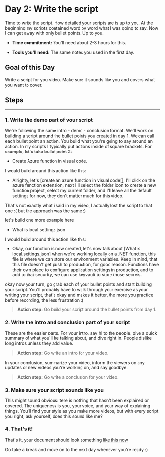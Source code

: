 # Day 2: Write the script

Time to write the script. How detailed your scripts are is up to you. At the beginning my scripts contained word by word what I was going to say. Now I can get away with only bullet points. Up to you.

- **Time commitment:** You'll need about 2-3 hours for this. 

- **Tools you'll need:** The same notes you used in the first day.

## Goal of this Day

Write a script for you video. Make sure it sounds like you and covers what you want to cover.

## Steps

---

### 1. Write the demo part of your script

We're following the same intro - demo - conclusion format. We'll work on building a script around the bullet points you created in day 1. We can call each bullet point an action. You build what you're going to say around an action. In my scripts I typically put actions inside of square brackets. For example, let's take bullet point 2:

- Create Azure function in visual code.

I would build around this action like this:

- Alrighty, let's [create an azure function in visual code[], I'll click on the azure function extension, next I'll select the folder icon to create a new function project, select my current folder, and I'll leave all the default settings for now, they don't matter much for this video.

That's not exactly what i said in my video, I actually lost the script to that one :( but the approach was the same :)

let's build one more example here

- What is local.settings.json
  
I would build around this action like this:

- Okay, our function is now created, let's now talk about [What is local.settings.json] when we're working locally on a .NET function, this file is where we can store our environment variables. Keep in mind, that this file doesn't get push to production, for good reason. Functions have their own place to configure application settings in production, and to add to that security, we can use keyvault to store those secrets.

okay now your turn, go grab each of your bullet points and start building your script. You'll probably have to walk through your exercise as your writing your script, that's okay and makes it better, the more you practice before recording, the less frustration :)

> **Action step:** Go build your script around the bullet points from day 1.

### 2. Write the intro and conclusion part of your script

These are the easier parts. For your intro, say hi to the people, give a quick summary of what you'll be talking about, and dive right in. People dislike long intros unless they add value.

> **Action step:** Go write an intro for your video.

In your conclusion, summarize your video, inform the viewers on any updates or new videos you're working on, and say goodbye.

> **Action step:** Go write a conclusion for your video.

### 3. Make sure your script sounds like you

This might sound obvious: tere is nothing that hasn't been explained or covered. The uniqueness is you, your voice, and your way of explaining things. You'll find your style as you make more videos, but with every script you right, ask yourself, does this sound like me?

### 4. That's it!

That's it, your document should look something [like this now](integrate-azurekeyvault-with-azurefunctions-day2.md)

Go take a break and move on to the next day whenever you're ready :)